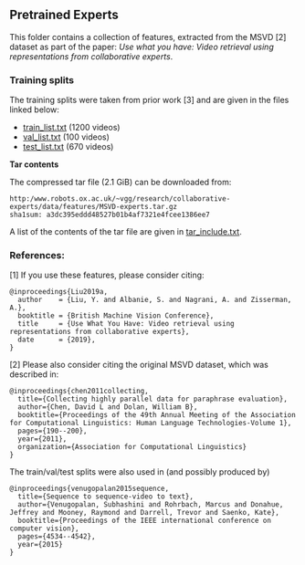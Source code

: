 ## Pretrained Experts

This folder contains a collection of features, extracted from the MSVD [2] dataset as part of the paper:
*Use what you have: Video retrieval using representations from collaborative experts*.

### Training splits

The training splits were taken from prior work [3] and are given in the files linked below:

* [train_list.txt](train_list.txt) (1200 videos)
* [val_list.txt](val_list.txt) (100 videos)
* [test_list.txt](test_list.txt) (670 videos)


**Tar contents**

The compressed tar file (2.1 GiB) can be downloaded from:

```
http:/www.robots.ox.ac.uk/~vgg/research/collaborative-experts/data/features/MSVD-experts.tar.gz
sha1sum: a3dc395eddd48527b01b4af7321e4fcee1386ee7
```
A list of the contents of the tar file are given in [tar_include.txt](tar_include.txt).

### References:

[1] If you use these features, please consider citing:
```
@inproceedings{Liu2019a,
  author    = {Liu, Y. and Albanie, S. and Nagrani, A. and Zisserman, A.},
  booktitle = {British Machine Vision Conference},
  title     = {Use What You Have: Video retrieval using representations from collaborative experts},
  date      = {2019},
}
```

[2] Please also consider citing the original MSVD dataset, which was described in:

```
@inproceedings{chen2011collecting,
  title={Collecting highly parallel data for paraphrase evaluation},
  author={Chen, David L and Dolan, William B},
  booktitle={Proceedings of the 49th Annual Meeting of the Association for Computational Linguistics: Human Language Technologies-Volume 1},
  pages={190--200},
  year={2011},
  organization={Association for Computational Linguistics}
}
```

The train/val/test splits were also used in (and possibly produced by)

```
@inproceedings{venugopalan2015sequence,
  title={Sequence to sequence-video to text},
  author={Venugopalan, Subhashini and Rohrbach, Marcus and Donahue, Jeffrey and Mooney, Raymond and Darrell, Trevor and Saenko, Kate},
  booktitle={Proceedings of the IEEE international conference on computer vision},
  pages={4534--4542},
  year={2015}
}
```